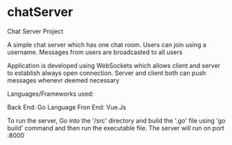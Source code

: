 # chatServer
Chat Server Project

A simple chat server which has one chat room. Users can join using a username. Messages from users are broadcasted to all users

Application is developed using WebSockets which allows client and server to establish always open connection. Server and client both can push messages whenevr deemed necessary

Languages/Frameworks used:

Back End: Go Language
Fron End: Vue.Js

To run the server, Go into the '/src' directory and build the '.go' file using 'go build' command and then run the executable file.
The server will run on port :8000
